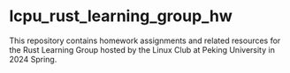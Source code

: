 # lcpu_rust_learning_group_hw
This repository contains homework assignments and related resources for the Rust Learning Group hosted by the Linux Club at Peking University in 2024 Spring. 
